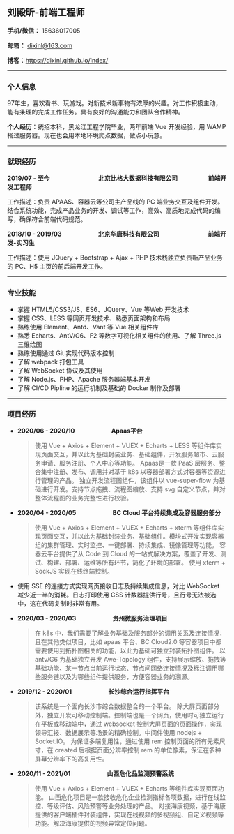 ## 刘殿昕-前端工程师

**手机/微信：** 15636017005

**邮箱：** dixinl@163.com

**博客**：https://dixinl.github.io/index/

------

### 个人信息

97年生，喜欢看书、玩游戏。对新技术新事物有浓厚的兴趣。对工作积极主动，能有条理的完成工作任务。具有良好的沟通能力和团队合作精神。

**个人经历**：统招本科，黑龙江工程学院毕业，两年前端 Vue 开发经验，用 WAMP 搭过服务器。现在也会用本地环境爬点数据，做点小玩意。

------

### 就职经历

**2019/07 - 至今**&emsp;&emsp;&emsp;&emsp;&emsp;&emsp;&emsp;&emsp;**北京比格大数据科技有限公司**&emsp;&emsp;&emsp;&emsp;&emsp;**前端开发工程师**

工作描述：负责 APAAS、容器云等公司主产品线的 PC 端业务交互及组件开发。结合系统功能，完成产品业务的开发、调试等工作，高效、高质地完成代码的编写，确保符合前端代码规范。

**2018/10 - 2019/03**&emsp;&emsp;&emsp;&emsp;&emsp;&emsp;**北京华唐科技有限公司**&emsp;&emsp;&emsp;&emsp;&emsp;&emsp;&emsp;&emsp;**前端开发-实习生**

工作描述：使用 JQuery + Bootstrap + Ajax + PHP 技术栈独立负责新产品业务的 PC、H5 主页的前后端开发工作。

------

### 专业技能

- 掌握 HTML5/CSS3/JS、ES6、JQuery、Vue 等Web 开发技术
- 掌握 CSS、LESS 等网页开发技术、熟悉页面架构和布局
- 熟练使用 Element、Antd、Vant 等 Vue 相关组件库
- 熟悉 Echarts、AntV/G6、F2 等数字可视化相关组件的使用、了解 Three.js 三维绘图
- 熟练使用通过 Git 实现代码版本控制
- 了解 webpack 打包工具
- 了解 WebSocket 协议及其使用
- 了解 Node.js、PHP、Apache 服务器端基本开发
- 了解 CI/CD Pipline 的运行机制及基础的 Docker 制作及部署

------

### 项目经历

- **2020/06 - 2020/10**&emsp;&emsp;&emsp;&emsp;&emsp;&emsp;**Apaas平台**
  > 使用 Vue + Axios + Element + VUEX + Echarts + LESS 等组件库实现页面交互，并以此为基础封装业务、基础组件，开发服务超市、云服务申请、服务注册、个人中心等功能。
  > Apaas是一款 PaaS 层服务、整合集中注册、发布、调用并对基于 k8s 以容器部署方式对容器等资源进行管理的产品。
  > 独立开发流程图组件，该组件以 vue-super-flow 为基础进行开发。支持节点拖拽、流程图缩放、支持 svg 自定义节点，并对整体流程图的业务完整性进行校验。
- **2020/04 - 2020/05**&emsp;&emsp;&emsp;&emsp;&emsp;&emsp;**BC Cloud 平台持续集成及容器服务部分**
  > 使用 Vue + Axios + Element + VUEX + Echarts + xterm 等组件库实现页面交互，并以此为基础封装业务、基础组件。模块式开发实现容器组的集群管理、实时监控、一键部署、持续集成、镜像管理等功能。
  > 容器云平台提供了从 Code 到 Cloud 的一站式解决方案，覆盖了开发、测试、构建、部署、运维等所有环节，简化了环境的部署。
  > 使用 xterm + SockJS 实现在线终端控制。
- 使用 SSE 的连接方式实现网页接收日志及持续集成信息，对比 WebSocket 减少近一半的消耗。日志打印使用 CSS 计数器提供行号，且行号无法被选中，这在代码复制时非常有用。
  
- **2020/03 - 2020/03**&emsp;&emsp;&emsp;&emsp;&emsp;&emsp;**贵州微服务治理项目**

  > 在 k8s 中，我们需要了解业务基础及服务部分的调用关系及连接情况，且在其他类似项目，比如 apaas 平台、BC Cloud2.0 等容器项目中都需要使用到拓扑图相关的功能，以此为基础可独立封装拓扑图组件。
  > 以 antv/G6 为基础独立开发 Awe-Topology 组件，支持展示缩放、拖拽等基础功能、某一节点当前运行状态、节点间网络连接情况及标注调用哪些服务链以及为哪些组件提供服务，方便容器业务的溯源。

- **2019/12 - 2020/01**&emsp;&emsp;&emsp;&emsp;&emsp;&emsp;**长沙综合运行指挥平台**

  > 该系统是一个面向长沙市综合数据整合的一个平台。
  > 除大屏页面部分外，独立开发可移动控制端。控制端也是一个网页，使用时可独立运行在平板或移动端中，通过 websocket 控制大屏页面的页面操作，实现领导汇报、数据展示等场景的精确控制。中间件使用 nodejs + Socket.IO。
  > 为保证多端复用性，通过使用 rem 控制页面的所有元素尺寸，在 created 后根据页面分辨率控制 rem 的单位像素，保证在多种屏幕分辨率下的高复用性。

- **2020/11 - 2021/01**&emsp;&emsp;&emsp;&emsp;&emsp;&emsp;**山西危化品监测预警系统**

  > 使用 Vue + Axios + Element + VUEX + Echarts 等组件库实现页面功能。
  > 山西危化项目是一款接收危化企业检测指标各项数据，进行在线监控、等级评估、风险预警等业务处理的产品。
  > 对接海康视频，基于海康提供的客户端插件封装组件，实现在线视频的多视频组、自定义视频等功能。解决海康提供的视频异常定位问题。

  
